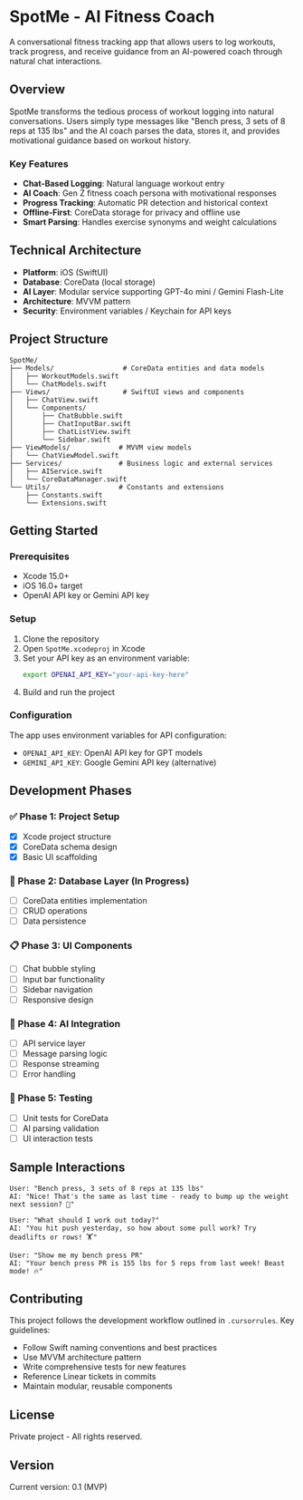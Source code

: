 # SpotMe - AI Fitness Coach

A conversational fitness tracking app that allows users to log workouts, track progress, and receive guidance from an AI-powered coach through natural chat interactions.

## Overview

SpotMe transforms the tedious process of workout logging into natural conversations. Users simply type messages like "Bench press, 3 sets of 8 reps at 135 lbs" and the AI coach parses the data, stores it, and provides motivational guidance based on workout history.

### Key Features

- **Chat-Based Logging**: Natural language workout entry
- **AI Coach**: Gen Z fitness coach persona with motivational responses
- **Progress Tracking**: Automatic PR detection and historical context
- **Offline-First**: CoreData storage for privacy and offline use
- **Smart Parsing**: Handles exercise synonyms and weight calculations

## Technical Architecture

- **Platform**: iOS (SwiftUI)
- **Database**: CoreData (local storage)
- **AI Layer**: Modular service supporting GPT-4o mini / Gemini Flash-Lite
- **Architecture**: MVVM pattern
- **Security**: Environment variables / Keychain for API keys

## Project Structure

```
SpotMe/
├── Models/                 # CoreData entities and data models
│   ├── WorkoutModels.swift
│   └── ChatModels.swift
├── Views/                  # SwiftUI views and components
│   ├── ChatView.swift
│   └── Components/
│       ├── ChatBubble.swift
│       ├── ChatInputBar.swift
│       ├── ChatListView.swift
│       └── Sidebar.swift
├── ViewModels/            # MVVM view models
│   └── ChatViewModel.swift
├── Services/              # Business logic and external services
│   ├── AIService.swift
│   └── CoreDataManager.swift
└── Utils/                 # Constants and extensions
    ├── Constants.swift
    └── Extensions.swift
```

## Getting Started

### Prerequisites

- Xcode 15.0+
- iOS 16.0+ target
- OpenAI API key or Gemini API key

### Setup

1. Clone the repository
2. Open `SpotMe.xcodeproj` in Xcode
3. Set your API key as an environment variable:
   ```bash
   export OPENAI_API_KEY="your-api-key-here"
   ```
4. Build and run the project

### Configuration

The app uses environment variables for API configuration:
- `OPENAI_API_KEY`: OpenAI API key for GPT models
- `GEMINI_API_KEY`: Google Gemini API key (alternative)

## Development Phases

### ✅ Phase 1: Project Setup
- [x] Xcode project structure
- [x] CoreData schema design
- [x] Basic UI scaffolding

### 🔄 Phase 2: Database Layer (In Progress)
- [ ] CoreData entities implementation
- [ ] CRUD operations
- [ ] Data persistence

### 📋 Phase 3: UI Components
- [ ] Chat bubble styling
- [ ] Input bar functionality
- [ ] Sidebar navigation
- [ ] Responsive design

### 🤖 Phase 4: AI Integration
- [ ] API service layer
- [ ] Message parsing logic
- [ ] Response streaming
- [ ] Error handling

### 🧪 Phase 5: Testing
- [ ] Unit tests for CoreData
- [ ] AI parsing validation
- [ ] UI interaction tests

## Sample Interactions

```
User: "Bench press, 3 sets of 8 reps at 135 lbs"
AI: "Nice! That's the same as last time - ready to bump up the weight next session? 💪"

User: "What should I work out today?"
AI: "You hit push yesterday, so how about some pull work? Try deadlifts or rows! 🏋️"

User: "Show me my bench press PR"
AI: "Your bench press PR is 155 lbs for 5 reps from last week! Beast mode! 🔥"
```

## Contributing

This project follows the development workflow outlined in `.cursorrules`. Key guidelines:

- Follow Swift naming conventions and best practices
- Use MVVM architecture pattern
- Write comprehensive tests for new features
- Reference Linear tickets in commits
- Maintain modular, reusable components

## License

Private project - All rights reserved.

## Version

Current version: 0.1 (MVP)
